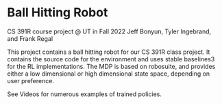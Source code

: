 # Ball Hitting Robot
CS 391R course project @ UT in Fall 2022
Jeff Bonyun, Tyler Ingebrand, and Frank Regal

This project contains a ball hitting robot for our CS 391R class project. 
It contains the source code for the environment and uses stable baselines3 for the RL implementations.
The MDP is based on robosuite, and provides either a low dimensional or high dimensional state space, depending on user preference.

See Videos for numerous examples of trained policies. 
